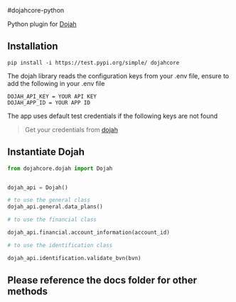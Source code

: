 #dojahcore-python


Python plugin for [Dojah](https://dojah.io/) 


## Installation

```shell
pip install -i https://test.pypi.org/simple/ dojahcore
```
The dojah library reads the configuration keys from your .env file, ensure to add the following in your .env file


```shell
DOJAH_API_KEY = YOUR API KEY
DOJAH_APP_ID = YOUR APP ID
```
The app uses default test credentials if the following keys are not found

> Get your credentials from [dojah](https://dojah.io)

## Instantiate Dojah


```python
from dojahcore.dojah import Dojah


dojah_api = Dojah()

# to use the general class
dojah_api.general.data_plans()

# to use the financial class

dojah_api.financial.account_information(account_id)

# to use the identification class

dojah_api.identification.validate_bvn(bvn)

```

## Please reference the docs folder for other methods